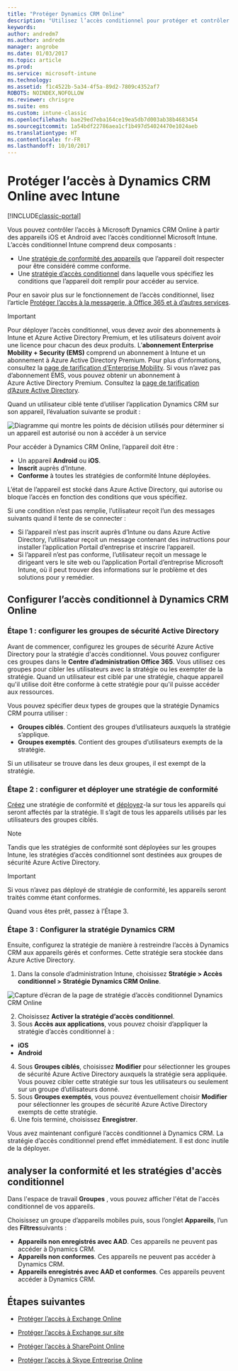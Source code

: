```yaml
---
title: "Protéger Dynamics CRM Online"
description: "Utilisez l’accès conditionnel pour protéger et contrôler l’accès à Dynamics CRM Online."
keywords: 
author: andredm7
ms.author: andredm
manager: angrobe
ms.date: 01/03/2017
ms.topic: article
ms.prod: 
ms.service: microsoft-intune
ms.technology: 
ms.assetid: f1c4522b-5a34-4f5a-89d2-7809c4352af7
ROBOTS: NOINDEX,NOFOLLOW
ms.reviewer: chrisgre
ms.suite: ems
ms.custom: intune-classic
ms.openlocfilehash: bae29ed7eba164ce19ea5db7d003ab38b4683454
ms.sourcegitcommit: 1a54bdf22786aea1cf1b497d54024470e1024aeb
ms.translationtype: HT
ms.contentlocale: fr-FR
ms.lasthandoff: 10/10/2017
---
```

# <a name="protect-access-to-dynamics-crm-online-with-intune"></a>Protéger l’accès à Dynamics CRM Online avec Intune

[!INCLUDE[classic-portal](../includes/classic-portal.md)]

Vous pouvez contrôler l’accès à Microsoft Dynamics CRM Online à partir des appareils iOS et Android avec l’accès conditionnel Microsoft Intune.  L’accès conditionnel Intune comprend deux composants :
* Une [stratégie de conformité des appareils](introduction-to-device-compliance-policies-in-microsoft-intune.md) que l’appareil doit respecter pour être considéré comme conforme.
* Une [stratégie d’accès conditionnel](restrict-access-to-email-and-o365-services-with-microsoft-intune.md) dans laquelle vous spécifiez les conditions que l’appareil doit remplir pour accéder au service.

Pour en savoir plus sur le fonctionnement de l’accès conditionnel, lisez l’article [Protéger l’accès à la messagerie, à Office 365 et à d’autres services](restrict-access-to-email-and-o365-services-with-microsoft-intune.md).

> [!IMPORTANT]
> Pour déployer l’accès conditionnel, vous devez avoir des abonnements à Intune et Azure Active Directory Premium, et les utilisateurs doivent avoir une licence pour chacun des deux produits. L’**abonnement Enterprise Mobility + Security (EMS)** comprend un abonnement à Intune et un abonnement à Azure Active Directory Premium. Pour plus d’informations, consultez la [page de tarification d’Enterprise Mobility](https://www.microsoft.com/cloud-platform/enterprise-mobility-pricing). Si vous n’avez pas d’abonnement EMS, vous pouvez obtenir un abonnement à Azure Active Directory Premium. Consultez la [page de tarification d’Azure Active Directory](https://azure.microsoft.com/pricing/details/active-directory/).

Quand un utilisateur ciblé tente d’utiliser l’application Dynamics CRM sur son appareil, l’évaluation suivante se produit :

![Diagramme qui montre les points de décision utilisés pour déterminer si un appareil est autorisé ou non à accéder à un service](../media/mdm-ca-dynamics-crm-flow-diagram.png)

Pour accéder à Dynamics CRM Online, l’appareil doit être :
* Un appareil **Android** ou **iOS**.
* **Inscrit** auprès d’Intune.
* **Conforme** à toutes les stratégies de conformité Intune déployées.

L’état de l’appareil est stocké dans Azure Active Directory, qui autorise ou bloque l’accès en fonction des conditions que vous spécifiez.

Si une condition n’est pas remplie, l’utilisateur reçoit l’un des messages suivants quand il tente de se connecter :
* Si l’appareil n’est pas inscrit auprès d’Intune ou dans Azure Active Directory, l’utilisateur reçoit un message contenant des instructions pour installer l’application Portail d’entreprise et inscrire l’appareil.
* Si l’appareil n’est pas conforme, l’utilisateur reçoit un message le dirigeant vers le site web ou l’application Portail d’entreprise Microsoft Intune, où il peut trouver des informations sur le problème et des solutions pour y remédier.

## <a name="configure-conditional-access-for-dynamics-crm-online"></a>Configurer l’accès conditionnel à Dynamics CRM Online  
### <a name="step-1-configure-active-directory-security-groups"></a>Étape 1 : configurer les groupes de sécurité Active Directory

Avant de commencer, configurez les groupes de sécurité Azure Active Directory pour la stratégie d'accès conditionnel. Vous pouvez configurer ces groupes dans le **Centre d’administration Office 365**. Vous utilisez ces groupes pour cibler les utilisateurs avec la stratégie ou les exempter de la stratégie. Quand un utilisateur est ciblé par une stratégie, chaque appareil qu'il utilise doit être conforme à cette stratégie pour qu'il puisse accéder aux ressources.

Vous pouvez spécifier deux types de groupes que la stratégie Dynamics CRM pourra utiliser :
* **Groupes ciblés**. Contient des groupes d’utilisateurs auxquels la stratégie s’applique.
* **Groupes exemptés**. Contient des groupes d’utilisateurs exempts de la stratégie.

Si un utilisateur se trouve dans les deux groupes, il est exempt de la stratégie.

### <a name="step-2-configure-and-deploy-a-compliance-policy"></a>Étape 2 : configurer et déployer une stratégie de conformité
[Créez](create-a-device-compliance-policy-in-microsoft-intune.md) une stratégie de conformité et [déployez](deploy-and-monitor-a-device-compliance-policy-in-microsoft-intune.md)-la sur tous les appareils qui seront affectés par la stratégie. Il s’agit de tous les appareils utilisés par les utilisateurs des groupes ciblés.

> [!NOTE]
> Tandis que les stratégies de conformité sont déployées sur les groupes Intune, les stratégies d’accès conditionnel sont destinées aux groupes de sécurité Azure Active Directory.

> [!IMPORTANT]
> Si vous n’avez pas déployé de stratégie de conformité, les appareils seront traités comme étant conformes.

Quand vous êtes prêt, passez à l’Étape 3.
### <a name="step-3-configure-the-dynamics-crm-policy"></a>Étape 3 : Configurer la stratégie Dynamics CRM
Ensuite, configurez la stratégie de manière à restreindre l’accès à Dynamics CRM aux appareils gérés et conformes. Cette stratégie sera stockée dans Azure Active Directory.

1.  Dans la console d’administration Intune, choisissez **Stratégie > Accès conditionnel > Stratégie Dynamics CRM Online**.

  ![Capture d’écran de la page de stratégie d’accès conditionnel Dynamics CRM Online](../media/mdm-ca-dynamics-crm-policy-configuration.png)

2.  Choisissez **Activer la stratégie d’accès conditionnel**.
3.  Sous **Accès aux applications**, vous pouvez choisir d’appliquer la stratégie d’accès conditionnel à :
  * **iOS**
  * **Android**
4.  Sous **Groupes ciblés**, choisissez **Modifier** pour sélectionner les groupes de sécurité Azure Active Directory auxquels la stratégie sera appliquée. Vous pouvez cibler cette stratégie sur tous les utilisateurs ou seulement sur un groupe d’utilisateurs donné.
5.  Sous **Groupes exemptés**, vous pouvez éventuellement choisir **Modifier** pour sélectionner les groupes de sécurité Azure Active Directory exempts de cette stratégie.
6.  Une fois terminé, choisissez **Enregistrer**.

Vous avez maintenant configuré l’accès conditionnel à Dynamics CRM. La stratégie d’accès conditionnel prend effet immédiatement. Il est donc inutile de la déployer.
##  <a name="monitor-the-compliance-and-conditional-access-policies"></a>analyser la conformité et les stratégies d'accès conditionnel

Dans l'espace de travail **Groupes** , vous pouvez afficher l'état de l'accès conditionnel de vos appareils.

Choisissez un groupe d’appareils mobiles puis, sous l’onglet **Appareils**, l’un des **Filtres**suivants :
* **Appareils non enregistrés avec AAD**. Ces appareils ne peuvent pas accéder à Dynamics CRM.
* **Appareils non conformes**. Ces appareils ne peuvent pas accéder à Dynamics CRM.
* **Appareils enregistrés avec AAD et conformes**. Ces appareils peuvent accéder à Dynamics CRM.

##  <a name="next-steps"></a>Étapes suivantes
* [Protéger l’accès à Exchange Online](restrict-access-to-exchange-online-with-microsoft-intune.md)

* [Protéger l’accès à Exchange sur site](restrict-access-to-exchange-onpremises-with-microsoft-intune.md)
* [Protéger l’accès à SharePoint Online](restrict-access-to-sharepoint-online-with-microsoft-intune.md)

* [Protéger l’accès à Skype Entreprise Online](restrict-access-to-skype-for-business-online-with-microsoft-intune.md)
